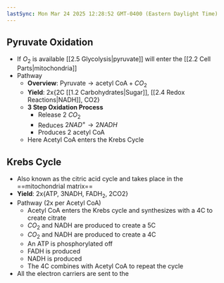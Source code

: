```yaml
---
lastSync: Mon Mar 24 2025 12:28:52 GMT-0400 (Eastern Daylight Time)
---
```

  ## Pyruvate Oxidation
- If $O_{2}$ is available [[2.5 Glycolysis|pyruvate]] will enter the [[2.2 Cell Parts|mitochondria]]
- Pathway
	- **Overview**: $\text{Pyruvate}\rightarrow \text{acetyl CoA}+CO_{2}$
	- **Yield**: 2x{2C [[1.2 Carbohydrates|Sugar]], [[2.4 Redox Reactions|NADH]], CO2}
	- **3 Step Oxidation Process**
		- Release 2 $CO_{2}$ 
		- Reduces $2NAD^+\rightarrow 2NADH$ 
		- Produces 2 acetyl CoA
	- Here Acetyl CoA enters the Krebs Cycle
## Krebs Cycle
- Also known as the citric acid cycle and takes place in the ==mitochondrial matrix==
- **Yield**: 2x{ATP, 3NADH, FADH$_{2}$, 2CO2}
- Pathway (2x per Acetyl CoA)
	- Acetyl CoA enters the Krebs cycle and synthesizes with a 4C to create citrate
	- $CO_{2}$ and NADH are produced to create a 5C
	- $CO_{2}$ and NADH are produced to create a 4C
	- An ATP is phosphorylated off
	- FADH is produced
	- NADH is produced
	- The 4C combines with Acetyl CoA to repeat the cycle
- All the electron carriers are sent to the